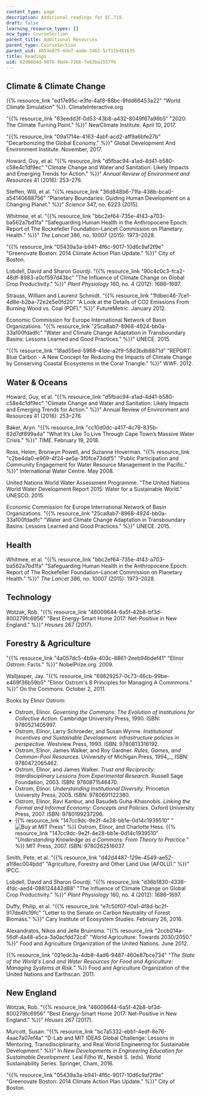 ```yaml
---
content_type: page
description: Additional readings for EC.719.
draft: false
learning_resource_types: []
ocw_type: CourseSection
parent_title: Additional Resources
parent_type: CourseSection
parent_uid: 4853e875-4de7-aade-3465-5cf11b481635
title: Readings
uid: 62d08d4d-9076-9bd4-7266-fe63ba1557f6
---
```

## Climate & Climate Change

{{% resource_link "ed17e95c-e3fe-4af8-88bc-9fdd66453a22" "World Climate Simulation" %}}. ClimateInteractive.org

"{{% resource_link "63eedd3f-0d53-43b8-a432-8049f67a96b5" "2020: The Climate Turning Point." %}}" NewClimate Institute. April 10, 2017.

"{{% resource_link "09a1714e-4163-4abf-acd2-aff9a6bfe27b" "Decarbonizing the Global Economy." %}}" Global Development And Environment Institute. November, 2017.

Howard, Guy, et al. "{{% resource_link "d5fbac94-a1ad-4d41-b580-c58e4c1df9ec" "Climate Change and Water and Sanitation: Likely Impacts and Emerging Trends for Action." %}}" *Annual Review of Environment and Resources* 41 (2016): 253–276.

Steffen, Will, et al. "{{% resource_link "36d848b6-71fa-438b-bca0-a54140688756" "Planetary Boundaries: Guiding Human Development on a Changing Planet." %}}" *Science* 347, no. 6223 (2015).

Whitmee, et al. "{{% resource_link "bbc2ef64-735e-4f43-a703-ba562a7bd1fa" "Safeguarding Human Health in the Anthropocene Epoch: Report of The Rockefeller Foundation–Lancet Commission on Planetary Health." %}}" *The Lancet* 386, no. 10007 (2015): 1973–2028.

"{{% resource_link "05439a3a-b941-4f6c-9017-10d6c9af2f9e" "Greenovate Boston: 2014 Climate Action Plan Update." %}}" City of Boston. 

Lobdell, David and Sharon Gourdji. "{{% resource_link "90c4c0c3-fca2-48df-8983-a0cf597d43bc" "The Influence of Climate Change on Global Crop Productivity." %}}" *Plant Physiology* 160, no. 4 (2012): 1686–1697.

Strauss, William and Laurenz Schmidt. "{{% resource_link "1fdbec46-7ce1-4d8e-b2ba-72e2e5e0fd20" "A Look at the Details of CO2 Emissions From Burning Wood vs. Coal (PDF)." %}}" FutureMetric. January 2012.

Economic Commission for Europe International Network of Basin Organizations. "{{% resource_link "25ca8ab7-8968-4924-bb0a-33a100fdadfc" "Water and Climate Change Adaptation in Transboundary Basins: Lessons Learned and Good Practices." %}}" UNECE. 2015.

"{{% resource_link "18ad55ed-5968-41de-a2f9-58d3bdb8871d" "REPORT: Blue Carbon - A New Concept for Reducing the Impacts of Climate Change by Conserving Coastal Ecosystems in the Coral Triangle." %}}" WWF. 2012.

## Water & Oceans

Howard, Guy, et al. "{{% resource_link "d5fbac94-a1ad-4d41-b580-c58e4c1df9ec" "Climate Change and Water and Sanitation: Likely Impacts and Emerging Trends for Action." %}}" Annual Review of Environment and Resources 41 (2016): 253–276.

Baker, Aryn. "{{% resource_link "cc10d0dc-a417-4c78-835b-62d7df899a4a" "What It’s Like To Live Through Cape Town’s Massive Water Crisis." %}}" *TIME*. February 19, 2018. 

Ross, Helen, Bronwyn Powell, and Suzanne Hoverman. "{{% resource_link "c2be4da0-e969-4f24-ae5a-3f0fce73ddf5" "Public Participation and Community Engagement for Water Resource Management in the Pacific." %}}" International Water Centre. May 2008.

United Nations World Water Assessment Programme. "The United Nations World Water Development Report 2015: Water for a Sustainable World." UNESCO. 2015.

Economic Commission for Europe International Network of Basin Organizations. "{{% resource_link "25ca8ab7-8968-4924-bb0a-33a100fdadfc" "Water and Climate Change Adaptation in Transboundary Basins: Lessons Learned and Good Practices." %}}" UNECE. 2015.

## Health

Whitmee, et al. "{{% resource_link "bbc2ef64-735e-4f43-a703-ba562a7bd1fa" "Safeguarding Human Health in the Anthropocene Epoch: Report of The Rockefeller Foundation–Lancet Commission on Planetary Health." %}}" *The Lancet* 386, no. 10007 (2015): 1973–2028.

## Technology

Wotzak, Rob. "{{% resource_link "46009644-6a5f-42b8-bf3d-800279fc6956" "Best Energy-Smart Home 2017: Net-Positive in New England." %}}" *Houses* 267 (2017).

## Forestry & Agriculture

"{{% resource_link "4a057dc5-4b9a-403c-8861-2eeb94bdef41" "Elinor Ostrom: Facts." %}}" NobelPrize.org. 2009.

Walljasper, Jay. "{{% resource_link "69829257-0c73-46cb-99be-e469f36b59b5" "Elinor Ostrom's 8 Principles for Managing A Commmons." %}}" On the Commons. October 2, 2011.

Books by Elinor Ostrom:

- Ostrom, Elinor. *Governing the Commons: The Evolution of Institutions for Collective Action.* Cambridge University Press, 1990. ISBN: 9780521405997. 
- Ostrom, Elinor, Larry Schroeder, and Susan Wynne. *Institutional Incentives and Sustainable Development: infrastructure policies in perspective.* Westview Press, 1993. ISBN: 9780813316192. 
- Ostrom, Elinor, James Walker, and Roy Gardner. *Rules, Games, and Common-Pool Resources.* University of Michigan Press, 1994\_.\_ ISBN: 9780472065462. 
- Ostrom, Elinor, and James Walker. *Trust and Reciprocity: Interdisciplinary Lessons from Experimental Research.* Russell Sage Foundation, 2003. ISBN: 9780871546470. 
- Ostrom, Elinor. *Understanding Institutional Diversity.* Princeton University Press, 2005. ISBN: 9780691122380. 
- Ostrom, Elinor, Ravi Kanbur, and Basudeb Guha-Khasnobis. *Linking the Formal and Informal Economy: Concepts and Policies.* Oxford University Press, 2007. ISBN: 9780199237296. 
- {{% resource_link "147cc9dc-9e2f-4e28-bb1e-0d14c1939510" "![Buy at MIT Press](/images/mp_logo.gif)" %}} Ostrom, Elinor, and Charlotte Hess. {{% resource_link "147cc9dc-9e2f-4e28-bb1e-0d14c1939510" "*Understanding Knowledge as a Commons: From Theory to Practice.*" %}} MIT Press, 2007. ISBN: 9780262516037.

Smith, Pete, et al. "{{% resource_link "d42d4487-129e-4549-ae52-a1f8ec004bdd" "Agriculture, Forestry and Other Land Use (AFOLU)." %}}" IPCC.

Lobdell, David and Sharon Gourdji. "{{% resource_link "d36b1830-4338-4fdc-aed4-088124442d88" "The Influence of Climate Change on Global Crop Productivity." %}}" *Plant Physiology* 160, no. 4 (2012): 1686–1697.

Duffy, Philip, et al. "{{% resource_link "e7c50f07-f0a1-4f8d-bc2f-917de4fc19fc" "Letter to the Senate on Carbon Neutrality of Forest Biomass." %}}" Cary Institute of Ecosystem Studies. February 26, 2016.

Alexandratos, Nikos and Jelle Bruinsma. "{{% resource_link "2ccb014a-56df-4a48-a5ca-3a0acfdd72cd" "World Agriculture: Towards 2030/2050." %}}" Food and Agriculture Organization of the United Nations. June 2012.

{{% resource_link "021edc3a-4db8-4ad6-9487-460e87bce734" "*The State of the World's Land and Water Resources for Food and Agriculture: Managing Systems at Risk.*" %}} Food and Agriculture Organization of the United Nations and Earthscan. 2011.

## New England

Wotzak, Rob. "{{% resource_link "46009644-6a5f-42b8-bf3d-800279fc6956" "Best Energy-Smart Home 2017: Net-Positive in New England." %}}" *Houses* 267 (2017).

Murcott, Susan. "{{% resource_link "bc7a5332-ebb1-4edf-8e76-4aac7a07ef4a" "D-Lab and MIT IDEAS Global Challenge: Lessons in Mentoring, Transdisciplinarity, and Real World Engineering for Sustainable Development." %}}" In *New Developments in Engineering Education for Sustainable Development*. Leal Filho W., Nesbit S. (eds). World Sustainability Series. Springer, Cham, 2016.

"{{% resource_link "05439a3a-b941-4f6c-9017-10d6c9af2f9e" "Greenovate Boston: 2014 Climate Action Plan Update." %}}" City of Boston.